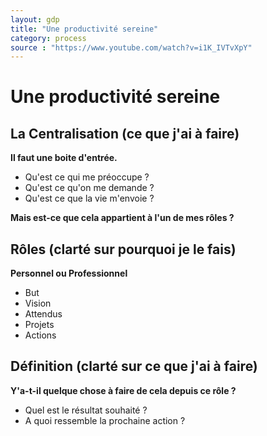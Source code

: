```yaml
---
layout: gdp
title: "Une productivité sereine"
category: process
source : "https://www.youtube.com/watch?v=i1K_IVTvXpY"
---
```


# Une productivité sereine

## La Centralisation (ce que j'ai à faire)

<p style="text-align: justify;">
  <strong>Il faut une boite d'entrée.</strong>
</p>

- Qu'est ce qui me préoccupe ?
- Qu'est ce qu'on me demande ?
- Qu'est ce que la vie m'envoie ?

<p style="text-align: justify;">
  <strong>Mais est-ce que cela appartient à l'un de mes rôles ?</strong>
</p>

## Rôles (clarté sur pourquoi je le fais)

<p style="text-align: justify;">
  <strong>Personnel ou Professionnel</strong>
</p>

- But
- Vision
- Attendus
- Projets
- Actions

## Définition (clarté sur ce que j'ai à faire)

<p style="text-align: justify;">
  <strong>Y'a-t-il quelque chose à faire de cela depuis ce rôle ?</strong>
</p>

- Quel est le résultat souhaité ?
- A quoi ressemble la prochaine action ?

